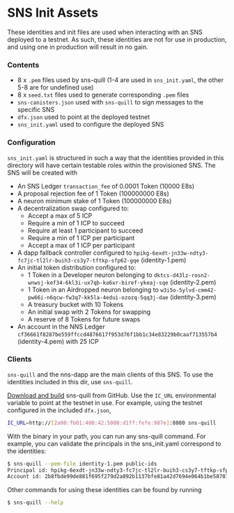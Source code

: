 # SNS Init Assets

These identities and init files are used when interacting with an SNS deployed to a testnet. As such, these identities are
not for use in production, and using one in production will result in no gain.

### Contents

- 8 x `.pem` files used by sns-quill (1-4 are used in `sns_init.yaml`, the other 5-8 are for undefined use)
- 8 x `seed.txt` files used to generate corresponding `.pem` files
- `sns-canisters.json` used with `sns-quill` to sign messages to the specific SNS
- `dfx.json` used to point at the deployed testnet
- `sns_init.yaml` used to configure the deployed SNS

### Configuration

`sns_init.yaml` is structured in such a way that the identities provided in this directory will have certain
testable roles within the provisioned SNS. The SNS will be created with

- An SNS Ledger `transaction_fee` of 0.0001 Token (10000 E8s)
- A proposal rejection fee of 1 Token (100000000 E8s)
- A neuron minimum stake of 1 Token (100000000 E8s)
- A decentralization swap configured to:
  - Accept a max of 5 ICP
  - Require a min of 1 ICP to succeed
  - Require at least 1 participant to succeed
  - Require a min of 1 ICP per participant
  - Accept a max of 1 ICP per participant
- A dapp fallback controller configured to `hpikg-6exdt-jn33w-ndty3-fc7jc-tl2lr-buih3-cs3y7-tftkp-sfp62-gqe` (identity-1.pem)
- An initial token distribution configured to:
  - 1 Token in a Developer neuron belonging to `dktcs-d43lz-rosn2-wnwsj-kef34-6kl3i-ux7qb-ka6xr-biref-ykeaj-sqe` (identity-2.pem)
  - 1 Token in an Airdropped neuron belonging to `w3i5o-5ylvd-cmm42-pw66i-n6qcw-fw3q7-kk5la-4edui-ozozq-5qq3j-dae` (identity-3.pem)
  - A treasury bucket with 10 Tokens
  - An initial swap with 2 Tokens for swapping
  - A reserve of 8 Tokens for future swaps
- An account in the NNS Ledger `cf36661f8287be559ffccd4876617f953d76f1bb1c34e83229b0caaf713557b4` (identity-4.pem) with 25 ICP

### Clients

`sns-quill` and the nns-dapp are the main clients of this SNS. To use the identities
included in this dir, use `sns-quill`.

[Download and build](https://github.com/dfinity/sns-quill) sns-quill from GitHub. Use the `IC_URL` environmental
variable to point at the testnet in use. For example, using the testnet configured in the included `dfx.json`,

```bash
IC_URL=http://[2a00:fb01:400:42:5000:d1ff:fefe:987e]:8080 sns-quill
```

With the binary in your path, you can run any sns-quill command. For example, you can validate the principals in the
sns_init.yaml correspond to the identities:

```bash
$ sns-quill --pem-file identity-1.pem public-ids
Principal id: hpikg-6exdt-jn33w-ndty3-fc7jc-tl2lr-buih3-cs3y7-tftkp-sfp62-gqe
Account id: 2b8fbde99de881f695f279d2a892b1137bfe81a42d7694e064b1be58701e1138
```

Other commands for using these identities can be found by running

```bash
$ sns-quill --help
```
